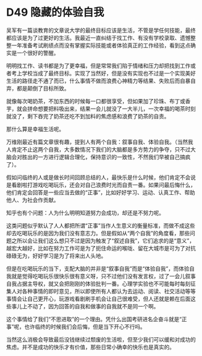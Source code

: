 # D49 隐藏的体验自我
吴军有一篇谈教育的文章说大学的最终目标应该是生活，不管是学任何技能，最终都应该是为了过更好的生活。我最近一直纠结于找工作、有没有学校录取、遗憾整整一年准备考试刷绩点而没有掌握实际技能或者体验真正的工作经验，看到这点确实是一个很好的警醒。

明明找工作、读书都是为了更幸福，但是常常我们陷于情绪和压力却把找到工作或者考上学校当成了最终目标。实现了当然好，但是没有实现也不过是一个实现美好生活的路径走不通了而已，什么事情不做而浪费心神精力等结果、失败后而自暴自弃，都是颠倒了目标所致。

就像每次喝奶茶，不加东西的时候每一口都很享受，但如果加了珍珠、布丁或香芋，就会拼命想要把料吸出来，结果一会儿就没了一大半儿，一次幸福的喝茶时刻就没了，剩下吞完了奶茶还吃不到加料的焦虑感和浪费了奶茶的自责。

那什么算是幸福生活呢。

万维刚最近有篇文章很有趣，提到人有两个自我：叙事自我、体验自我。（当然我人肯定不止这两个自我，大多数情况下我们的大脑都是多方势力的争夺，只不过大脑会对胜出的一方进行逻辑合理化，保持意识的一致性，不然我们早被自己搞疯了）。

假如问临终的人或是做长时间回顾总结的人，最快乐是什么时候，他们肯定不会说是看剧啦打游戏吃喝玩乐，还会对自己浪费时光而自责一番。如果问最后悔什么，他们肯定会回答是一些应当去做的“正事”，比如好好学习、运动、认真工作、帮助他人、为社会作贡献。

知乎也有个问题：人为什么明明知道努力会成功，却还是不努力呢。

这类问题似乎默认了人人都把所谓“正事”当作人生意义的衡量标准，而做不成这些却去吃喝玩乐的是因为我们没有意志力。但是假如从“两个自我”的角度看，那些问题之所以会让我们这么想只不过是因为触发了“叙述自我”，它们追求的是“意义”，越宏大越好，比如在努力工作可是为了扼住命运的喉咙、留在大城市是可为了对抗碌碌无为，好好学习是为了将来出人头地。

但是在吃喝玩乐的当下，支配大脑的并非是“叙事自我”而是“体验自我”，而体验自我就是觉得吃喝玩乐很快乐很有意义呀，只不过他们没有发言权，过了一会儿叙事自我占据主导权，就又会把刚刚的体验批判一番。心理学实验也不可能每时每刻征集人对各种事情的即时意见，所以即使所有人都认为去运动、阅读、社交活动等等事情会让自己更开心，玩游戏看剧刷手机会让自己很难受，但人还就是赖在后面这些事儿上不动了，因为回答的自我和做事的自我就不是同一个啊。

这个事情给了我们“不思进取”的一个理由。凭什么出国考研进名企奋斗就是“正事”呢，也许临终的时候我们会后悔，但是当下开心不行吗。

当然这么消极会导致最后没钱继续过颓废的生活啦，但至少我们可以缓和对成功的焦虑。并不是成功的快乐才有价值，那些日常小确幸的快乐也是真实的。